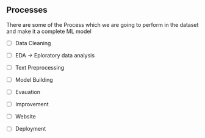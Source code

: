 ## Processes
There are some of the Process which we are going to perform in the dataset and make it a complete ML model
- [ ] Data Cleaning
- [ ] EDA -> Eploratory data analysis
- [ ] Text Preprocessing
- [ ] Model Building
- [ ] Evauation
- [ ] Improvement
- [ ] Website
- [ ] Deployment



<!-- Adding checkbox -->
